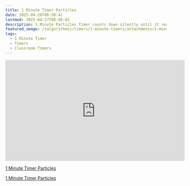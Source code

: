 ```yaml
---
title: 1 Minute Timer Particles
date: 2025-04-20T06:58:41
lastmod: 2025-04-27T08:08:02
description: 1 Minute Particles Timer counts down silently until it reaches 0:00 and then makes a sound to show time is up
featured_image: /zalgorithmic/timers/1-minute-timers/attachments/1-minute-timer-particles-thumb.jpg
tags:
  - 1 Minute Timer
  - Timers
  - Classroom Timers
---
```


<div class="iframe-16-9-container">
<iframe class="youTubeIframe" width="560" height="315" src="https://www.youtube.com/embed/0L8Q7HHNcQI" title="YouTube video player" frameborder="0" allow="accelerometer; autoplay; clipboard-write; encrypted-media; gyroscope; picture-in-picture; web-share" allowfullscreen></iframe>
</div>

[1 Minute Timer Particles](https://youtu.be/0L8Q7HHNcQI)

[1 Minute Timer Particles](./attachments/1-minute-timer-particles-thumb.jpg)
